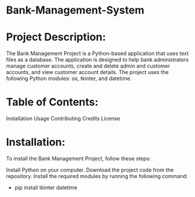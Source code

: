 # Bank-Management-System

# Project Description:
The Bank Management Project is a Python-based application that uses text files as a database. The application is designed to help bank administrators manage customer accounts, create and delete admin and customer accounts, and view customer account details. The project uses the following Python modules: os, tkinter, and datetime.

# Table of Contents:
Installation
Usage
Contributing
Credits
License

# Installation:
To install the Bank Management Project, follow these steps:

Install Python on your computer.
Download the project code from the repository.
Install the required modules by running the following command:
* pip install tkinter datetime
